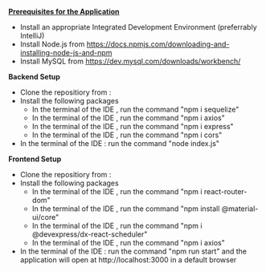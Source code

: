 <b><u>Prerequisites for the Application </u></b>
- Install an appropriate Integrated Development Environment (preferrably IntelliJ)
- Install Node.js from https://docs.npmjs.com/downloading-and-installing-node-js-and-npm
- Install MySQL from https://dev.mysql.com/downloads/workbench/


<b> Backend Setup </b>
- Clone the repositiory from : 
- Install the following packages    
    - In the terminal of the IDE , run the command "npm i sequelize"
    - In the terminal of the IDE , run the command "npm i axios"
    - In the terminal of the IDE , run the command "npm i express"
    - In the terminal of the IDE , run the command "npm i cors"
- In the terminal of the IDE : run the command "node index.js"


<b> Frontend Setup </b>
- Clone the repositiory from : 
-  Install the following packages    
    - In the terminal of the IDE , run the command "npm i react-router-dom"
    - In the terminal of the IDE , run the command "npm install @material-ui/core"
    - In the terminal of the IDE , run the command "npm i @devexpress/dx-react-scheduler"
    - In the terminal of the IDE , run the command "npm i axios"
- In the terminal of the IDE : run the command "npm run start" and the application will open at http://localhost:3000 in a default browser 



